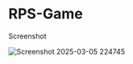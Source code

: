 # RPS-Game
Screenshot

![Screenshot 2025-03-05 224745](https://github.com/user-attachments/assets/d203ad8c-5550-43e6-b8b3-2a224732c97b)
